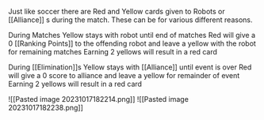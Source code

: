 Just like soccer there are Red and Yellow cards given to Robots or [[Alliance]] s during the match. These can be for various different reasons. 

During Matches
Yellow stays with robot until end of matches
Red will give a 0 [[Ranking Points]] to the offending robot and leave a yellow with the robot for remaining matches
Earning 2 yellows will result in a red card

During [[Elimination]]s
Yellow stays with [[Alliance]] until event is over
Red will give a 0 score to alliance and leave a yellow for remainder of event
Earning 2 yellows will result in a red card


![[Pasted image 20231017182214.png]]
![[Pasted image 20231017182238.png]]
